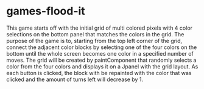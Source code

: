 games-flood-it
==============
This game starts off with the initial grid of multi colored pixels with 4 color selections on the bottom panel that matches the colors in the grid. 
The purpose of the game is to, starting from the top left corner of the grid, connect the adjacent color blocks by selecting one of the four colors 
on the bottom until the whole screen becomes one color in a specified number of moves. The grid will be created by paintComponent that randomly selects 
a color from the four colors and displays it on a Jpanel with the grid layout. As each button is clicked, the block with be repainted with the color that 
was clicked and the amount of turns left will decrease by 1. 
